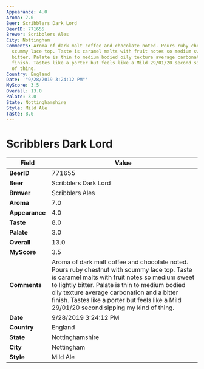 ```yaml
---
Appearance: 4.0
Aroma: 7.0
Beer: Scribblers Dark Lord
BeerID: 771655
Brewer: Scribblers Ales
City: Nottingham
Comments: Aroma of dark malt coffee and chocolate noted. Pours ruby chestnut with
  scummy lace top. Taste is caramel malts with fruit notes so medium sweet to lightly
  bitter. Palate is thin to medium bodied oily texture average carbonation and a bitter
  finish. Tastes like a porter but feels like a Mild 29/01/20 second sipping my kind
  of thing.
Country: England
Date: '"9/28/2019 3:24:12 PM"'
MyScore: 3.5
Overall: 13.0
Palate: 3.0
State: Nottinghamshire
Style: Mild Ale
Taste: 8.0
---
```


# Scribblers Dark Lord

| Field         | Value |
|---------------|-------|
| **BeerID** | 771655 |
| **Beer** | Scribblers Dark Lord |
| **Brewer** | Scribblers Ales |
| **Aroma** | 7.0 |
| **Appearance** | 4.0 |
| **Taste** | 8.0 |
| **Palate** | 3.0 |
| **Overall** | 13.0 |
| **MyScore** | 3.5 |
| **Comments** | Aroma of dark malt coffee and chocolate noted. Pours ruby chestnut with scummy lace top. Taste is caramel malts with fruit notes so medium sweet to lightly bitter. Palate is thin to medium bodied oily texture average carbonation and a bitter finish. Tastes like a porter but feels like a Mild 29/01/20 second sipping my kind of thing. |
| **Date** | 9/28/2019 3:24:12 PM |
| **Country** | England |
| **State** | Nottinghamshire |
| **City** | Nottingham |
| **Style** | Mild Ale |

